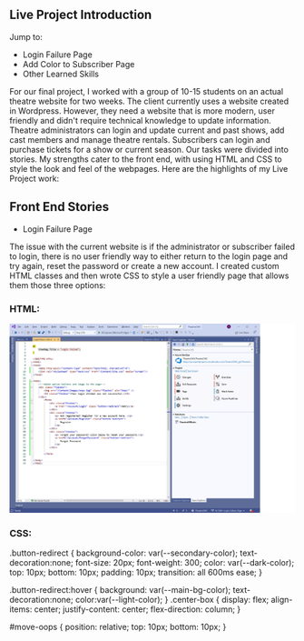 ## Live Project Introduction
Jump to:
* Login Failure Page
* Add Color to Subscriber Page
* Other Learned Skills

For our final project, I worked with a group of 10-15 students on an actual theatre website for two weeks. The client currently uses a website created in Wordpress. However, they need a website that is more modern, user friendly and didn't require technical knowledge to update information. Theatre administrators can login and update current and past shows, add cast members and manage theatre rentals. Subscribers can login and purchase tickets for a show or current season. Our tasks were divided into stories. My strengths cater to the front end, with using HTML and CSS to style the look and feel of the webpages. Here are the highlights of my Live Project work:

## Front End Stories
* Login Failure Page

The issue with the current website is if the administrator or subscriber failed to login, there is no user friendly way to either return to the login page and try again, reset the password or create a new account. I created custom HTML classes and then wrote CSS to style a user friendly page that allows them those three options: 

### HTML: 
<img src="/images/LoginFailureHTML.jpg">

### CSS:
.button-redirect {
    background-color: var(--secondary-color);
    text-decoration:none;
    font-size: 20px;
    font-weight: 300;
    color: var(--dark-color);
    top: 10px;
    bottom: 10px;
    padding: 10px;
    transition: all 600ms ease;
   }

.button-redirect:hover {
    background: var(--main-bg-color);
    text-decoration:none;
    color:var(--light-color);
}
.center-box {
    display: flex;
    align-items: center;
    justify-content: center;
    flex-direction: column;
}

#move-oops {
    position: relative;
    top: 10px;
    bottom: 10px;
}

